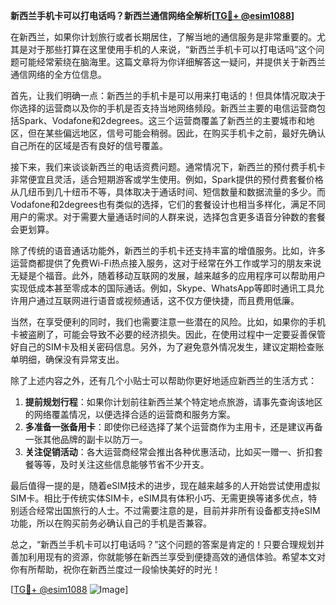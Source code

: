 **新西兰手机卡可以打电话吗？新西兰通信网络全解析[[TG💪+ @esim1088](https://t.me/s/esim1088)]**

在新西兰，如果你计划旅行或者长期居住，了解当地的通信服务是非常重要的。尤其是对于那些打算在这里使用手机的人来说，“新西兰手机卡可以打电话吗”这个问题可能经常萦绕在脑海里。这篇文章将为你详细解答这一疑问，并提供关于新西兰通信网络的全方位信息。

首先，让我们明确一点：新西兰的手机卡是可以用来打电话的！但具体情况取决于你选择的运营商以及你的手机是否支持当地网络频段。新西兰主要的电信运营商包括Spark、Vodafone和2degrees。这三个运营商覆盖了新西兰的主要城市和地区，但在某些偏远地区，信号可能会稍弱。因此，在购买手机卡之前，最好先确认自己所在的区域是否有良好的信号覆盖。

接下来，我们来谈谈新西兰的电话资费问题。通常情况下，新西兰的预付费手机卡非常便宜且灵活，适合短期游客或学生使用。例如，Spark提供的预付费套餐价格从几纽币到几十纽币不等，具体取决于通话时间、短信数量和数据流量的多少。而Vodafone和2degrees也有类似的选择，它们的套餐设计也相当多样化，满足不同用户的需求。对于需要大量通话时间的人群来说，选择包含更多语音分钟数的套餐会更划算。

除了传统的语音通话功能外，新西兰的手机卡还支持丰富的增值服务。比如，许多运营商都提供了免费Wi-Fi热点接入服务，这对于经常在外工作或学习的朋友来说无疑是个福音。此外，随着移动互联网的发展，越来越多的应用程序可以帮助用户实现低成本甚至零成本的国际通话。例如，Skype、WhatsApp等即时通讯工具允许用户通过互联网进行语音或视频通话，这不仅方便快捷，而且费用低廉。

当然，在享受便利的同时，我们也需要注意一些潜在的风险。比如，如果你的手机卡被盗刷了，可能会导致不必要的经济损失。因此，在使用过程中一定要妥善保管好自己的SIM卡及相关密码信息。另外，为了避免意外情况发生，建议定期检查账单明细，确保没有异常支出。

除了上述内容之外，还有几个小贴士可以帮助你更好地适应新西兰的生活方式：

1. **提前规划行程**：如果你计划前往新西兰某个特定地点旅游，请事先查询该地区的网络覆盖情况，以便选择合适的运营商和服务方案。
2. **多准备一张备用卡**：即使你已经选择了某个运营商作为主用卡，还是建议再备一张其他品牌的副卡以防万一。
3. **关注促销活动**：各大运营商经常会推出各种优惠活动，比如买一赠一、折扣套餐等等，及时关注这些信息能够节省不少开支。

最后值得一提的是，随着eSIM技术的进步，现在越来越多的人开始尝试使用虚拟SIM卡。相比于传统实体SIM卡，eSIM具有体积小巧、无需更换等诸多优点，特别适合经常出国旅行的人士。不过需要注意的是，目前并非所有设备都支持eSIM功能，所以在购买前务必确认自己的手机是否兼容。

总之，“新西兰手机卡可以打电话吗？”这个问题的答案是肯定的！只要合理规划并善加利用现有的资源，你就能够在新西兰享受到便捷高效的通信体验。希望本文对你有所帮助，祝你在新西兰度过一段愉快美好的时光！

[[TG💪+ @esim1088](https://t.me/s/esim1088) ![Image](https://i.postimg.cc/4NQfJmqS/Snipaste-2025-05-13-00-14-12.png)]